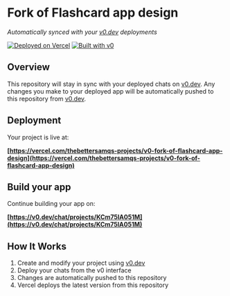 # Fork of Flashcard app design

*Automatically synced with your [v0.dev](https://v0.dev) deployments*

[![Deployed on Vercel](https://img.shields.io/badge/Deployed%20on-Vercel-black?style=for-the-badge&logo=vercel)](https://vercel.com/thebettersamqs-projects/v0-fork-of-flashcard-app-design)
[![Built with v0](https://img.shields.io/badge/Built%20with-v0.dev-black?style=for-the-badge)](https://v0.dev/chat/projects/KCm75lA051M)

## Overview

This repository will stay in sync with your deployed chats on [v0.dev](https://v0.dev).
Any changes you make to your deployed app will be automatically pushed to this repository from [v0.dev](https://v0.dev).

## Deployment

Your project is live at:

**[https://vercel.com/thebettersamqs-projects/v0-fork-of-flashcard-app-design](https://vercel.com/thebettersamqs-projects/v0-fork-of-flashcard-app-design)**

## Build your app

Continue building your app on:

**[https://v0.dev/chat/projects/KCm75lA051M](https://v0.dev/chat/projects/KCm75lA051M)**

## How It Works

1. Create and modify your project using [v0.dev](https://v0.dev)
2. Deploy your chats from the v0 interface
3. Changes are automatically pushed to this repository
4. Vercel deploys the latest version from this repository